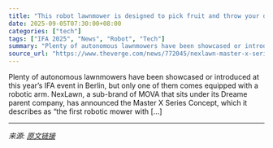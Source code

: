```yaml
---
title: "This robot lawnmower is designed to pick fruit and throw your dog a ball"
date: 2025-09-05T07:30:00+08:00
categories: ["tech"]
tags: ["IFA 2025", "News", "Robot", "Tech"]
summary: "Plenty of autonomous lawnmowers have been showcased or introduced at this year’s IFA event in Berlin, but only one of them comes equipped with a robotic arm. NexLawn, a sub-brand of MOVA that sits und"
source_url: "https://www.theverge.com/news/772045/nexlawn-master-x-series-concept-robot-lawnmower"
---
```


Plenty of autonomous lawnmowers have been showcased or introduced at this year’s IFA event in Berlin, but only one of them comes equipped with a robotic arm. NexLawn, a sub-brand of MOVA that sits under its Dreame parent company, has announced the Master X Series Concept, which it describes as “the first robotic mower with [&#8230;]

---

*来源: [原文链接](https://www.theverge.com/news/772045/nexlawn-master-x-series-concept-robot-lawnmower)*
